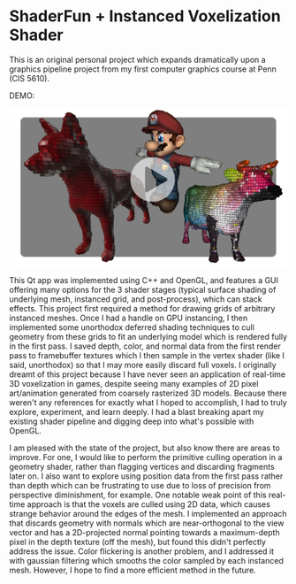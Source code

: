 # ShaderFun + Instanced Voxelization Shader

This is an original personal project which expands dramatically upon a graphics pipeline project from my first computer graphics course at Penn (CIS 5610).

DEMO: 

[![Instanced Voxelization Shader](captures/VoxelShaderThumbnailPlaybutton.png)](https://youtu.be/ICLoxhMiFZI "Instanced Voxelization Shader")

This Qt app was implemented using C++ and OpenGL, and features a GUI offering many options for the 3 shader stages (typical surface shading of underlying mesh, instanced grid, and post-process), which can stack effects. This project first required a method for drawing grids of arbitrary instanced meshes. Once I had a handle on GPU instancing, I then implemented some unorthodox deferred shading techniques to cull geometry from these grids to fit an underlying model which is rendered fully in the first pass. I saved depth, color, and normal data from the first render pass to framebuffer textures which I then sample in the vertex shader (like I said, unorthodox) so that I may more easily discard full voxels.
I originally dreamt of this project because I have never seen an application of real-time 3D voxelization in games, despite seeing many examples of 2D pixel art/animation generated from coarsely rasterized 3D models. Because there weren't any references for exactly what I hoped to accomplish, I had to truly explore, experiment, and learn deeply. I had a blast breaking apart my existing shader pipeline and digging deep into what's possible with OpenGL.

I am pleased with the state of the project, but also know there are areas to improve. For one, I would like to perform the primitive culling operation in a geometry shader, rather than flagging vertices and discarding fragments later on. I also want to explore using position data from the first pass rather than depth which can be frustrating to use due to loss of precision from perspective diminishment, for example. One notable weak point of this real-time approach is that the voxels are culled using 2D data, which causes strange behavior around the edges of the mesh. I implemented an approach that discards geometry with normals which are near-orthogonal to the view vector and has a 2D-projected normal pointing towards a maximum-depth pixel in the depth texture (off the mesh), but found this didn't perfectly address the issue. Color flickering is another problem, and I addressed it with gaussian filtering which smooths the color sampled by each instanced mesh. However, I hope to find a more efficient method in the future.






